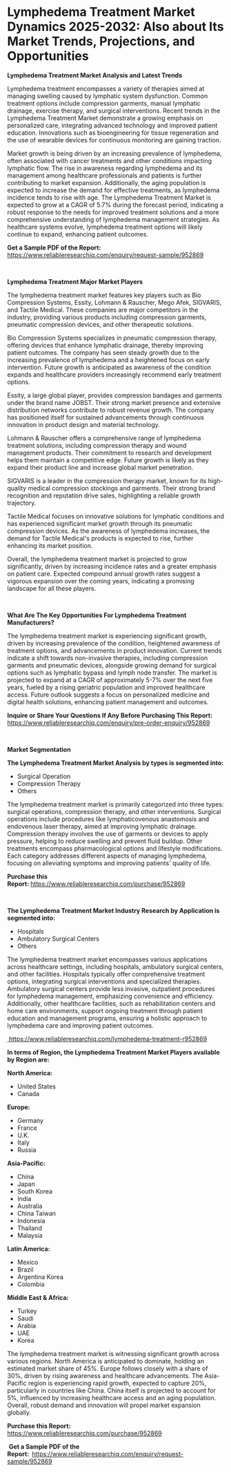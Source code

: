 <p><h1>Lymphedema Treatment Market Dynamics 2025-2032: Also about Its Market Trends, Projections, and Opportunities</h1></p><p><strong>Lymphedema Treatment Market Analysis and Latest Trends</strong></p>
<p><p>Lymphedema treatment encompasses a variety of therapies aimed at managing swelling caused by lymphatic system dysfunction. Common treatment options include compression garments, manual lymphatic drainage, exercise therapy, and surgical interventions. Recent trends in the Lymphedema Treatment Market demonstrate a growing emphasis on personalized care, integrating advanced technology and improved patient education. Innovations such as bioengineering for tissue regeneration and the use of wearable devices for continuous monitoring are gaining traction.</p><p>Market growth is being driven by an increasing prevalence of lymphedema, often associated with cancer treatments and other conditions impacting lymphatic flow. The rise in awareness regarding lymphedema and its management among healthcare professionals and patients is further contributing to market expansion. Additionally, the aging population is expected to increase the demand for effective treatments, as lymphedema incidence tends to rise with age. The Lymphedema Treatment Market is expected to grow at a CAGR of 5.7% during the forecast period, indicating a robust response to the needs for improved treatment solutions and a more comprehensive understanding of lymphedema management strategies. As healthcare systems evolve, lymphedema treatment options will likely continue to expand, enhancing patient outcomes.</p></p>
<p><strong>Get a Sample PDF of the Report:&nbsp;</strong> <a href="https://www.reliableresearchiq.com/enquiry/request-sample/952869?utm_campaign=2769&utm_medium=2&utm_source=Github&utm_content=ia&utm_term=17042025&utm_id=lymphedema-treatment">https://www.reliableresearchiq.com/enquiry/request-sample/952869</a></p>
<p>&nbsp;</p>
<p><strong>Lymphedema Treatment Major Market Players</strong></p>
<p><p>The lymphedema treatment market features key players such as Bio Compression Systems, Essity, Lohmann & Rauscher, Mego Afek, SIGVARIS, and Tactile Medical. These companies are major competitors in the industry, providing various products including compression garments, pneumatic compression devices, and other therapeutic solutions.</p><p>Bio Compression Systems specializes in pneumatic compression therapy, offering devices that enhance lymphatic drainage, thereby improving patient outcomes. The company has seen steady growth due to the increasing prevalence of lymphedema and a heightened focus on early intervention. Future growth is anticipated as awareness of the condition expands and healthcare providers increasingly recommend early treatment options.</p><p>Essity, a large global player, provides compression bandages and garments under the brand name JOBST. Their strong market presence and extensive distribution networks contribute to robust revenue growth. The company has positioned itself for sustained advancements through continuous innovation in product design and material technology.</p><p>Lohmann & Rauscher offers a comprehensive range of lymphedema treatment solutions, including compression therapy and wound management products. Their commitment to research and development helps them maintain a competitive edge. Future growth is likely as they expand their product line and increase global market penetration.</p><p>SIGVARIS is a leader in the compression therapy market, known for its high-quality medical compression stockings and garments. Their strong brand recognition and reputation drive sales, highlighting a reliable growth trajectory.</p><p>Tactile Medical focuses on innovative solutions for lymphatic conditions and has experienced significant market growth through its pneumatic compression devices. As the awareness of lymphedema increases, the demand for Tactile Medical's products is expected to rise, further enhancing its market position.</p><p>Overall, the lymphedema treatment market is projected to grow significantly, driven by increasing incidence rates and a greater emphasis on patient care. Expected compound annual growth rates suggest a vigorous expansion over the coming years, indicating a promising landscape for all these players.</p></p>
<p>&nbsp;</p>
<p><strong>What Are The Key Opportunities For Lymphedema Treatment Manufacturers?</strong></p>
<p><p>The lymphedema treatment market is experiencing significant growth, driven by increasing prevalence of the condition, heightened awareness of treatment options, and advancements in product innovation. Current trends indicate a shift towards non-invasive therapies, including compression garments and pneumatic devices, alongside growing demand for surgical options such as lymphatic bypass and lymph node transfer. The market is projected to expand at a CAGR of approximately 5-7% over the next five years, fueled by a rising geriatric population and improved healthcare access. Future outlook suggests a focus on personalized medicine and digital health solutions, enhancing patient management and outcomes.</p></p>
<p><strong>Inquire or Share Your Questions If Any Before Purchasing This Report:</strong> <a href="https://www.reliableresearchiq.com/enquiry/pre-order-enquiry/952869?utm_campaign=2769&utm_medium=2&utm_source=Github&utm_content=ia&utm_term=17042025&utm_id=lymphedema-treatment">https://www.reliableresearchiq.com/enquiry/pre-order-enquiry/952869</a></p>
<p>&nbsp;</p>
<p><strong>Market Segmentation</strong></p>
<p><strong>The Lymphedema Treatment Market Analysis by types is segmented into:</strong></p>
<p><ul><li>Surgical Operation</li><li>Compression Therapy</li><li>Others</li></ul></p>
<p><p>The lymphedema treatment market is primarily categorized into three types: surgical operations, compression therapy, and other interventions. Surgical operations include procedures like lymphaticovenous anastomosis and endovenous laser therapy, aimed at improving lymphatic drainage. Compression therapy involves the use of garments or devices to apply pressure, helping to reduce swelling and prevent fluid buildup. Other treatments encompass pharmacological options and lifestyle modifications. Each category addresses different aspects of managing lymphedema, focusing on alleviating symptoms and improving patients' quality of life.</p></p>
<p><strong>Purchase this Report:&nbsp;</strong><a href="https://www.reliableresearchiq.com/purchase/952869?utm_campaign=2769&utm_medium=2&utm_source=Github&utm_content=ia&utm_term=17042025&utm_id=lymphedema-treatment">https://www.reliableresearchiq.com/purchase/952869</a></p>
<p>&nbsp;</p>
<p><strong>The Lymphedema Treatment Market Industry Research by Application is segmented into:</strong></p>
<p><ul><li>Hospitals</li><li>Ambulatory Surgical Centers</li><li>Others</li></ul></p>
<p><p>The lymphedema treatment market encompasses various applications across healthcare settings, including hospitals, ambulatory surgical centers, and other facilities. Hospitals typically offer comprehensive treatment options, integrating surgical interventions and specialized therapies. Ambulatory surgical centers provide less invasive, outpatient procedures for lymphedema management, emphasizing convenience and efficiency. Additionally, other healthcare facilities, such as rehabilitation centers and home care environments, support ongoing treatment through patient education and management programs, ensuring a holistic approach to lymphedema care and improving patient outcomes.</p></p>
<p><a href="https://www.reliableresearchiq.com/lymphedema-treatment-r952869?utm_campaign=2769&utm_medium=2&utm_source=Github&utm_content=ia&utm_term=17042025&utm_id=lymphedema-treatment">&nbsp;https://www.reliableresearchiq.com/lymphedema-treatment-r952869</a></p>
<p><strong>In terms of Region, the Lymphedema Treatment Market Players available by Region are:</strong></p>
<p>
    <p> <strong> North America: </strong>
        <ul>
            <li>United States</li>
            <li>Canada</li>
        </ul>
        </p> 
    <p> <strong> Europe: </strong>
        <ul>
            <li>Germany</li>
            <li>France</li>
            <li>U.K.</li>
            <li>Italy</li>
            <li>Russia</li>
        </ul>
        </p> 
    <p> <strong> Asia-Pacific: </strong>
        <ul>
            <li>China</li>
            <li>Japan</li>
            <li>South Korea</li>
            <li>India</li>
            <li>Australia</li>
            <li>China Taiwan</li>
            <li>Indonesia</li>
            <li>Thailand</li>
            <li>Malaysia</li>
        </ul>
        </p> 
    <p> <strong> Latin America: </strong>
        <ul>
            <li>Mexico</li>
            <li>Brazil</li>
            <li>Argentina Korea</li>
            <li>Colombia</li>
        </ul>
        </p> 
    <p> <strong> Middle East & Africa: </strong>
        <ul>
            <li>Turkey</li>
            <li>Saudi</li>
            <li>Arabia</li>
            <li>UAE</li>
            <li>Korea</li>
        </ul>
    </p>
    </p>
<p><p>The lymphedema treatment market is witnessing significant growth across various regions. North America is anticipated to dominate, holding an estimated market share of 45%. Europe follows closely with a share of 30%, driven by rising awareness and healthcare advancements. The Asia-Pacific region is experiencing rapid growth, expected to capture 20%, particularly in countries like China. China itself is projected to account for 5%, influenced by increasing healthcare access and an aging population. Overall, robust demand and innovation will propel market expansion globally.</p></p>
<p><strong>Purchase this Report: </strong><a href="https://www.reliableresearchiq.com/purchase/952869?utm_campaign=2769&utm_medium=2&utm_source=Github&utm_content=ia&utm_term=17042025&utm_id=lymphedema-treatment">https://www.reliableresearchiq.com/purchase/952869</a></p>
<p>&nbsp;<strong>Get a Sample PDF of the Report:&nbsp;&nbsp;</strong><a href="https://www.reliableresearchiq.com/enquiry/request-sample/952869?utm_campaign=2769&utm_medium=2&utm_source=Github&utm_content=ia&utm_term=17042025&utm_id=lymphedema-treatment">https://www.reliableresearchiq.com/enquiry/request-sample/952869</a></p>
<p><strong></strong></p>
<p><p></p><p></p><p></p></p>